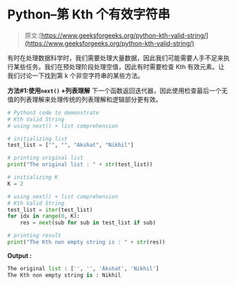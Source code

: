 # Python–第 Kth 个有效字符串

> 原文:[https://www.geeksforgeeks.org/python-kth-valid-string/](https://www.geeksforgeeks.org/python-kth-valid-string/)

有时在处理数据科学时，我们需要处理大量数据，因此我们可能需要人手不足来执行某些任务。我们在预处理阶段处理空值，因此有时需要检查 Kth 有效元素。让我们讨论一下找到第 k 个非空字符串的某些方法。

**方法#1:使用`next()` +列表理解**
下一个函数返回迭代器，因此使用检查最后一个无值的列表理解来处理传统的列表理解和逻辑部分更有效。

```py
# Python3 code to demonstrate
# Kth Valid String
# using next() + list comprehension

# initializing list
test_list = ["", "", "Akshat", "Nikhil"]

# printing original list 
print("The original list : " + str(test_list))

# initializing K 
K = 2

# using next() + list comprehension
# Kth Valid String
test_list = iter(test_list)
for idx in range(0, K):
    res = next(sub for sub in test_list if sub)

# printing result
print("The Kth non empty string is : " + str(res))
```

**Output :**

```py
The original list : ['', '', 'Akshat', 'Nikhil']
The Kth non empty string is : Nikhil

```